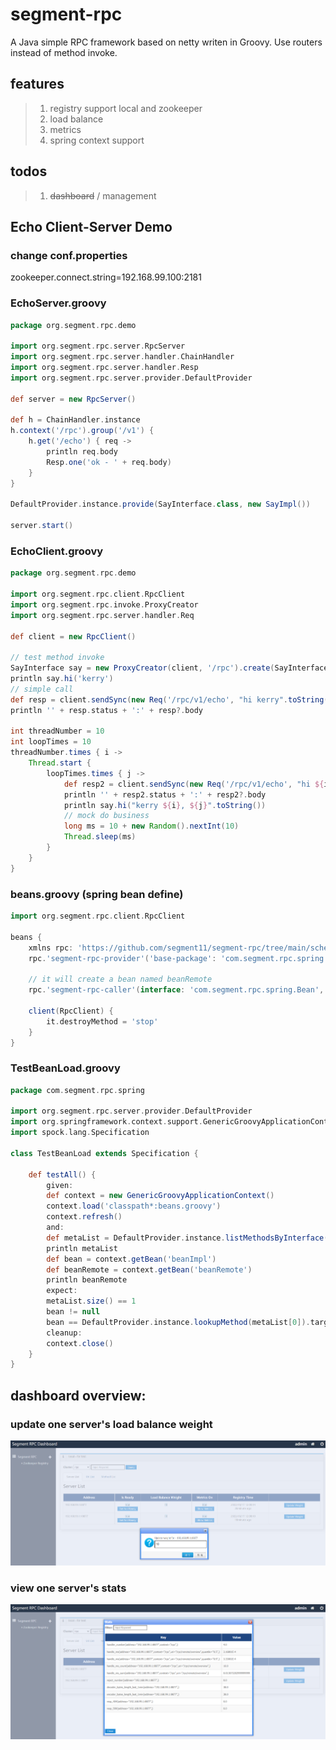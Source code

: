 # segment-rpc
A Java simple RPC framework based on netty writen in Groovy. Use routers instead of method invoke.

## features
> 1. registry support local and zookeeper
> 2. load balance
> 3. metrics
> 4. spring context support

## todos
> 1. ~~dashboard~~ / management

## Echo Client-Server Demo


### change conf.properties
zookeeper.connect.string=192.168.99.100:2181

### EchoServer.groovy
```groovy
package org.segment.rpc.demo

import org.segment.rpc.server.RpcServer
import org.segment.rpc.server.handler.ChainHandler
import org.segment.rpc.server.handler.Resp
import org.segment.rpc.server.provider.DefaultProvider

def server = new RpcServer()

def h = ChainHandler.instance
h.context('/rpc').group('/v1') {
    h.get('/echo') { req ->
        println req.body
        Resp.one('ok - ' + req.body)
    }
}

DefaultProvider.instance.provide(SayInterface.class, new SayImpl())

server.start()
```

### EchoClient.groovy
```groovy
package org.segment.rpc.demo

import org.segment.rpc.client.RpcClient
import org.segment.rpc.invoke.ProxyCreator
import org.segment.rpc.server.handler.Req

def client = new RpcClient()

// test method invoke
SayInterface say = new ProxyCreator(client, '/rpc').create(SayInterface)
println say.hi('kerry')
// simple call
def resp = client.sendSync(new Req('/rpc/v1/echo', "hi kerry".toString()))
println '' + resp.status + ':' + resp?.body

int threadNumber = 10
int loopTimes = 10
threadNumber.times { i ->
    Thread.start {
        loopTimes.times { j ->
            def resp2 = client.sendSync(new Req('/rpc/v1/echo', "hi ${i}, ${j}".toString()))
            println '' + resp2.status + ':' + resp2?.body
            println say.hi("kerry ${i}, ${j}".toString())
            // mock do business
            long ms = 10 + new Random().nextInt(10)
            Thread.sleep(ms)
        }
    }
}
```

### beans.groovy (spring bean define)
```groovy
import org.segment.rpc.client.RpcClient

beans {
    xmlns rpc: 'https://github.com/segment11/segment-rpc/tree/main/schema/segment-rpc'
    rpc.'segment-rpc-provider'('base-package': 'com.segment.rpc.spring')

    // it will create a bean named beanRemote
    rpc.'segment-rpc-caller'(interface: 'com.segment.rpc.spring.Bean', client: 'client', context: '/rpc')

    client(RpcClient) {
        it.destroyMethod = 'stop'
    }
}
```

### TestBeanLoad.groovy
```groovy
package com.segment.rpc.spring

import org.segment.rpc.server.provider.DefaultProvider
import org.springframework.context.support.GenericGroovyApplicationContext
import spock.lang.Specification

class TestBeanLoad extends Specification {

    def testAll() {
        given:
        def context = new GenericGroovyApplicationContext()
        context.load('classpath*:beans.groovy')
        context.refresh()
        and:
        def metaList = DefaultProvider.instance.listMethodsByInterface(Bean.class)
        println metaList
        def bean = context.getBean('beanImpl')
        def beanRemote = context.getBean('beanRemote')
        println beanRemote
        expect:
        metaList.size() == 1
        bean != null
        bean == DefaultProvider.instance.lookupMethod(metaList[0]).target
        cleanup:
        context.close()
    }
}
```

## dashboard overview: 
### update one server's load balance weight
![alt](dashboard/segment_rpc_dashboard_update_weight.png) 

### view one server's stats
![alt](dashboard/segment_rpc_dashboard_view_stats.png) 